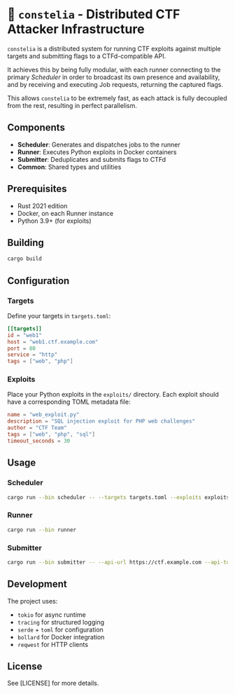 # 🌌 `constelia` - Distributed CTF Attacker Infrastructure

`constelia` is a distributed system for running CTF exploits against multiple targets and submitting flags to a CTFd-compatible API.

It achieves this by being fully modular, with each runner connecting to the primary *Scheduler* in order to broadcast its own presence and availability, and by receiving and executing Job requests, returning the captured flags.

This allows `constelia` to be extremely fast, as each attack is fully decoupled from the rest, resulting in perfect parallelism.

## Components

- **Scheduler**: Generates and dispatches jobs to the runner
- **Runner**: Executes Python exploits in Docker containers
- **Submitter**: Deduplicates and submits flags to CTFd
- **Common**: Shared types and utilities

## Prerequisites

- Rust 2021 edition
- Docker, on each Runner instance
- Python 3.9+ (for exploits)

## Building

```bash
cargo build
```

## Configuration

### Targets

Define your targets in `targets.toml`:

```toml
[[targets]]
id = "web1"
host = "web1.ctf.example.com"
port = 80
service = "http"
tags = ["web", "php"]
```

### Exploits

Place your Python exploits in the `exploits/` directory. Each exploit should have a corresponding TOML metadata file:

```toml
name = "web_exploit.py"
description = "SQL injection exploit for PHP web challenges"
author = "CTF Team"
tags = ["web", "php", "sql"]
timeout_seconds = 30
```

## Usage

### Scheduler

```bash
cargo run --bin scheduler -- --targets targets.toml --exploits exploits/
```

### Runner

```bash
cargo run --bin runner
```

### Submitter

```bash
cargo run --bin submitter -- --api-url https://ctf.example.com --api-token your-token
```

## Development

The project uses:
- `tokio` for async runtime
- `tracing` for structured logging
- `serde` + `toml` for configuration
- `bollard` for Docker integration
- `reqwest` for HTTP clients

## License

See [LICENSE] for more details.
